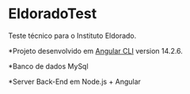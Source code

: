 # EldoradoTest
Teste técnico para o Instituto Eldorado.

*Projeto desenvolvido em [Angular CLI](https://github.com/angular/angular-cli) version 14.2.6.

*Banco de dados MySql

*Server Back-End em Node.js + Angular
